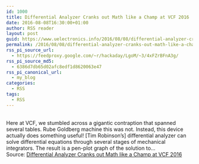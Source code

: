 ```yaml
---
id: 1000
title: Differential Analyzer Cranks out Math like a Champ at VCF 2016
date: 2016-08-08T16:30:00+01:00
author: RSS reader
layout: post
guid: https://www.uelectronics.info/2016/08/08/differential-analyzer-cranks-out-math-like-a-champ-at-vcf-2016/
permalink: /2016/08/08/differential-analyzer-cranks-out-math-like-a-champ-at-vcf-2016/
rss_pi_source_url:
  - https://feedproxy.google.com/~r/hackaday/LgoM/~3/4xFZrBFnA3g/
rss_pi_source_md5:
  - 6386d7db65d02afc8edf1d8620063e47
rss_pi_canonical_url:
  - my_blog
categories:
  - RSS
tags:
  - RSS
---
```

&#013;  
Here at VCF, we stumbled across a gigantic contraption that spanned several tables. Rube Goldberg machine this was not. Instead, this device actually does something useful! [Tim Robinson’s] differential analyzer can solve differential equations through several stages of mechanical integrators. The result is a pen-plot graph of the solution to…&#013;  
Source: <a href="https://feedproxy.google.com/~r/hackaday/LgoM/~3/4xFZrBFnA3g/" target="_blank">Differential Analyzer Cranks out Math like a Champ at VCF 2016</a>